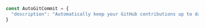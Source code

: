 ```js
const AutoGitCommit = {
  "description": "Automatically keep your GitHub contributions up to date.", 
}
``` 
 
 
 
 
